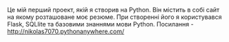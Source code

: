 Це мій перший проект, якій я створив на Python. Він містить в собі сайт на якому розташоване моє резюме. При створенні його я користувався Flask, SQLlite та базовими знаннями мови Python.
Посилання - http://nikolas7070.pythonanywhere.com/
